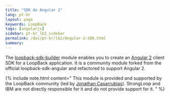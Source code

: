 ```yaml
---
title: "SDK do Angular 2"
lang: pt-br
layout: page
keywords: LoopBack
tags: [angularjs]
sidebar: pt-br_lb2_sidebar
permalink: /doc/pt-br/lb2/Angular-2-SDK.html
summary:
---
```

The [loopback-sdk-builder](https://github.com/mean-expert-official/loopback-sdk-builder) module enables you to create an [Angular 2](http://angular.io/) client SDK for a LoopBack application.  It is a community module forked from the official loopback-sdk-angular and refactored to support Angular 2.

{% include note.html content="
This module is provided and supported by the LoopBack community (led by [Jonathan Casarrubias](https://github.com/jonathan-casarrubias)). StrongLoop and IBM are not directly responsible for it and do not provide support for it.
" %}
